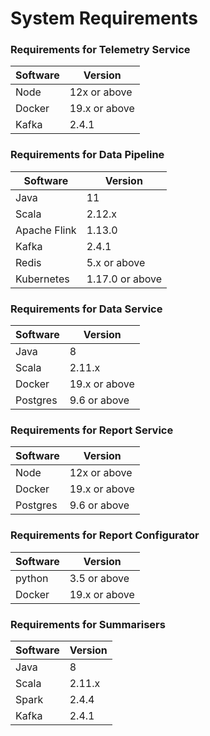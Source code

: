 # System Requirements

### Requirements for Telemetry Service

| Software | Version       |
| -------- | ------------- |
| Node     | 12x or above  |
| Docker   | 19.x or above |
| Kafka    | 2.4.1         |

### Requirements for Data Pipeline

| Software     | Version         |
| ------------ | --------------- |
| Java         | 11              |
| Scala        | 2.12.x          |
| Apache Flink | 1.13.0          |
| Kafka        | 2.4.1           |
| Redis        | 5.x or above    |
| Kubernetes   | 1.17.0 or above |

### Requirements for Data Service

| Software | Version       |
| -------- | ------------- |
| Java     | 8             |
| Scala    | 2.11.x        |
| Docker   | 19.x or above |
| Postgres | 9.6 or above  |

### Requirements for Report Service

| Software | Version       |
| -------- | ------------- |
| Node     | 12x or above  |
| Docker   | 19.x or above |
| Postgres | 9.6 or above  |

### Requirements for Report Configurator

| Software | Version       |
| -------- | ------------- |
| python   | 3.5 or above  |
| Docker   | 19.x or above |

### Requirements for Summarisers

| Software | Version |
| -------- | ------- |
| Java     | 8       |
| Scala    | 2.11.x  |
| Spark    | 2.4.4   |
| Kafka    | 2.4.1   |

###
